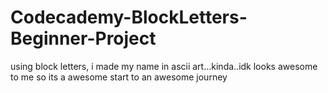 # Codecademy-BlockLetters-Beginner-Project
using block letters, i made my name in ascii art...kinda..idk looks awesome to me so its a awesome start to an awesome journey
